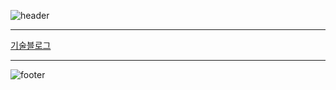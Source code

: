 ![header](https://capsule-render.vercel.app/api?type=slice&color=D0303C&text=Jang%MK&fontSize=40&fontColor=FFFFFF&fontAlign=85&fontAlignY=35&rotate=7)

---

[기술블로그](https://blog.naver.com/wkdrn970)

---

![footer](https://capsule-render.vercel.app/api?section=footer&type=slice&color=134A9D)
